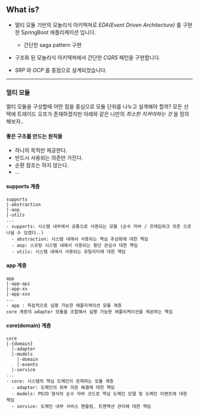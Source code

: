 ## What is?

* 멀티 모듈 기반의 모놀리식 아키텍쳐로 *EDA(Event Driven Architecture)* 를 구현한 SpringBoot 애플리케이션 입니다.
  * 간단한 saga pattern 구현

* 구조화 된 모놀리식 아키텍쳐에서 간단한 *CQRS* 패턴을 구현합니다.

* *SRP* 와 *OCP* 를 중점으로 설계되었습니다.

---

### 멀티 모듈

멀티 모듈을 구성할때 어떤 점을 중심으로 모듈 단위를 나누고 설계해야 할까?
모든 선택에 트레이드 오프가 존재하겠지만 아래와 같은 나만의 *최소한 지켜야하는 것* 을 정의해보자..

#### 좋은 구조를 만드는 원칙들

* 하나의 목적만 제공한다.
* 반드시 사용되는 의존만 가진다.
* 순환 참조는 하지 않는다.
* ...

#### supports 계층

```
supports
|-abstraction
|-aop
|-utils
...
- supports: 시스템 내부에서 공통으로 사용되는 모듈 (순수 자바 / 프레임워크 의존 으로 나뉠 수 있겠다..)
  - abstraction: 시스템 내에서 사용되는 핵심 추상화에 대한 책임
  - aop: 스프링 시스템 내에서 사용되는 횡단 관심사 대한 책임
  - utils: 시스템 내에서 사용되는 유틸리티에 대한 책임
```

#### app 계층

```
app
|-app-api
|-app-xx
|-app-xxx
...
- app : 독립적으로 실행 가능한 애플리케이션 모듈 계층
core 계층의 adapter 모듈을 조합해서 실행 가능한 애플리케이션을 제공하는 책임
```

#### core(domain) 계층

```
core
|-{domain}
  |-adapter
  |-models
    |-domain
    |-events
  |-service
...
- core: 시스템의 핵심 도메인이 존재하는 모듈 계층
  - adapter: 도메인의 외부 의존 해결에 대한 책임
  - models: POJO 형식의 순수 자바 코드로 핵심 도메인 모델 및 도메인 이벤트에 대한 책임
  - service: 도메인 내부 서비스 핸들링, 트랜잭션 관리에 대한 책임
```